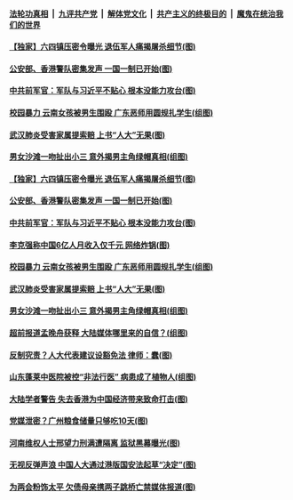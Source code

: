 

####  [法轮功真相](../../../../basic/blob/master/README.md?t=05301231) &nbsp;|&nbsp; [九评共产党](../../../../9ping.md/blob/master/README.md?t=05301231) &nbsp;|&nbsp; [解体党文化](../../../../jtdwh.md/blob/master/README.md?t=05301231)  &nbsp;|&nbsp; [共产主义的终极目的](../../../../gczydzjmd.md/blob/master/README.md?t=05301231) &nbsp;|&nbsp; [魔鬼在统治我们的世界](../../../../mgztzwmdsj.md/blob/master/README.md?t=05301231) 

#### [【独家】六四镇压密令曝光 退伍军人痛揭屠杀细节(图)](../pages/p1/934908.md?t=05301231) 

#### [公安部、香港警队密集发声 一国一制已开始(图)](../pages/p1/934900.md?t=05301231) 

#### [中共前军官：军队与习近平不贴心 根本没能力攻台(图)](../pages/p1/934859.md?t=05301231) 

#### [校园暴力 云南女孩被男生围殴 广东恶师用圆规扎学生(组图)](../pages/p1/934852.md?t=05301231) 

#### [武汉肺炎受害家属提索赔 上书“人大”无果(图)](../pages/p1/934821.md?t=05301231) 

#### [男女沙滩一吻扯出小三 意外揭男主角绿帽真相(组图)](../pages/p1/934820.md?t=05301231) 

#### [【独家】六四镇压密令曝光 退伍军人痛揭屠杀细节(图)](../pages/p1/934908.md?t=05301231) 

#### [公安部、香港警队密集发声 一国一制已开始(图)](../pages/p1/934900.md?t=05301231) 

#### [中共前军官：军队与习近平不贴心 根本没能力攻台(图)](../pages/p1/934859.md?t=05301231) 

#### [李克强称中国6亿人月收入仅千元 网络炸锅(图)](../pages/p1/934862.md?t=05301231) 




#### [校园暴力 云南女孩被男生围殴 广东恶师用圆规扎学生(组图)](../pages/p1/934852.md?t=05301231) 

#### [武汉肺炎受害家属提索赔 上书“人大”无果(图)](../pages/p1/934821.md?t=05301231) 

#### [男女沙滩一吻扯出小三 意外揭男主角绿帽真相(组图)](../pages/p1/934820.md?t=05301231) 

#### [超前报道孟晚舟获释 大陆媒体哪里来的自信？(组图)](../pages/p1/934785.md?t=05301231) 

#### [反制究责？人大代表建议设豁免法 律师：蠢(图)](../pages/p1/934781.md?t=05301231) 

#### [山东蓬莱中医院被控“非法行医” 病患成了植物人(组图)](../pages/p1/934757.md?t=05301231) 


#### [大陆学者警告 失去香港为中国经济带来致命打击(图)](../pages/p1/934758.md?t=05301231) 

#### [党媒泄密？广州粮食储量只够吃10天(图)](../pages/p1/934748.md?t=05301231) 


#### [河南维权人士邢望力刑满遭隔离 监狱黑幕曝光(图)](../pages/p1/934738.md?t=05301231) 

#### [无视反弹声浪 中国人大通过港版国安法起草“决定”(图)](../pages/p1/934730.md?t=05301231) 

#### [为两会粉饰太平 欠债母亲携两子跳桥亡禁媒体报道(图)](../pages/p1/934722.md?t=05301231) 

